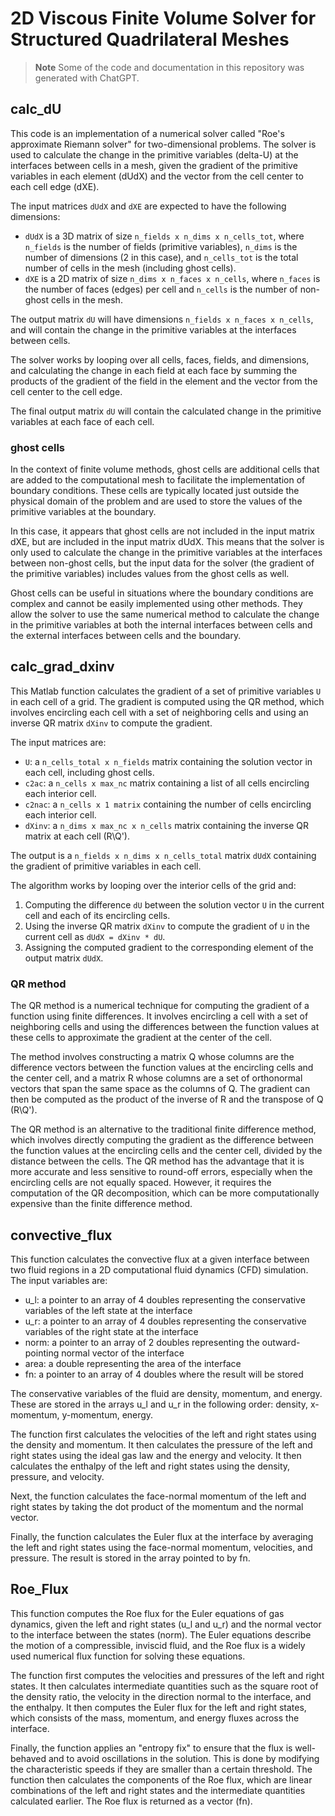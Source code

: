 # 2D Viscous Finite Volume Solver for Structured Quadrilateral Meshes

> **Note**
> Some of the code and documentation in this repository was generated with ChatGPT.

## calc_dU

This code is an implementation of a numerical solver called "Roe's approximate Riemann solver" for two-dimensional problems. The solver is used to calculate the change in the primitive variables (delta-U) at the interfaces between cells in a mesh, given the gradient of the primitive variables in each element (dUdX) and the vector from the cell center to each cell edge (dXE).

The input matrices `dUdX` and `dXE` are expected to have the following dimensions:

- `dUdX` is a 3D matrix of size `n_fields x n_dims x n_cells_tot`, where `n_fields` is the number of fields (primitive variables), `n_dims` is the number of dimensions (2 in this case), and `n_cells_tot` is the total number of cells in the mesh (including ghost cells).
- `dXE` is a 2D matrix of size `n_dims x n_faces x n_cells`, where `n_faces` is the number of faces (edges) per cell and `n_cells` is the number of non-ghost cells in the mesh.

The output matrix `dU` will have dimensions `n_fields x n_faces x n_cells`, and will contain the change in the primitive variables at the interfaces between cells.

The solver works by looping over all cells, faces, fields, and dimensions, and calculating the change in each field at each face by summing the products of the gradient of the field in the element and the vector from the cell center to the cell edge.

The final output matrix `dU` will contain the calculated change in the primitive variables at each face of each cell.

### ghost cells

In the context of finite volume methods, ghost cells are additional cells that are added to the computational mesh to facilitate the implementation of boundary conditions. These cells are typically located just outside the physical domain of the problem and are used to store the values of the primitive variables at the boundary.

In this case, it appears that ghost cells are not included in the input matrix dXE, but are included in the input matrix dUdX. This means that the solver is only used to calculate the change in the primitive variables at the interfaces between non-ghost cells, but the input data for the solver (the gradient of the primitive variables) includes values from the ghost cells as well.

Ghost cells can be useful in situations where the boundary conditions are complex and cannot be easily implemented using other methods. They allow the solver to use the same numerical method to calculate the change in the primitive variables at both the internal interfaces between cells and the external interfaces between cells and the boundary.


## calc_grad_dxinv

This Matlab function calculates the gradient of a set of primitive variables `U` in each cell of a grid. The gradient is computed using the QR method, which involves encircling each cell with a set of neighboring cells and using an inverse QR matrix `dXinv` to compute the gradient.

The input matrices are:

- `U`: a `n_cells_total x n_fields` matrix containing the solution vector in each cell, including ghost cells.
- `c2ac`: a `n_cells x max_nc` matrix containing a list of all cells encircling each interior cell.
- `c2nac`: a `n_cells x 1 matrix` containing the number of cells encircling each interior cell.
- `dXinv`: a `n_dims x max_nc x n_cells` matrix containing the inverse QR matrix at each cell (R\Q').

The output is a `n_fields x n_dims x n_cells_total` matrix `dUdX` containing the gradient of primitive variables in each cell.

The algorithm works by looping over the interior cells of the grid and:

1. Computing the difference `dU` between the solution vector `U` in the current cell and each of its encircling cells.
1. Using the inverse QR matrix `dXinv` to compute the gradient of `U` in the current cell as `dUdX = dXinv * dU`.
1. Assigning the computed gradient to the corresponding element of the output matrix `dUdX`.

### QR method

The QR method is a numerical technique for computing the gradient of a function using finite differences. It involves encircling a cell with a set of neighboring cells and using the differences between the function values at these cells to approximate the gradient at the center of the cell.

The method involves constructing a matrix Q whose columns are the difference vectors between the function values at the encircling cells and the center cell, and a matrix R whose columns are a set of orthonormal vectors that span the same space as the columns of Q. The gradient can then be computed as the product of the inverse of R and the transpose of Q (R\Q').

The QR method is an alternative to the traditional finite difference method, which involves directly computing the gradient as the difference between the function values at the encircling cells and the center cell, divided by the distance between the cells. The QR method has the advantage that it is more accurate and less sensitive to round-off errors, especially when the encircling cells are not equally spaced. However, it requires the computation of the QR decomposition, which can be more computationally expensive than the finite difference method.

## convective_flux

This function calculates the convective flux at a given interface between two fluid regions in a 2D computational fluid dynamics (CFD) simulation. The input variables are:

- u_l: a pointer to an array of 4 doubles representing the conservative variables of the left state at the interface
- u_r: a pointer to an array of 4 doubles representing the conservative variables of the right state at the interface
- norm: a pointer to an array of 2 doubles representing the outward-pointing normal vector of the interface
- area: a double representing the area of the interface
- fn: a pointer to an array of 4 doubles where the result will be stored

The conservative variables of the fluid are density, momentum, and energy.
These are stored in the arrays u_l and u_r in the following order: density, x-momentum, y-momentum, energy.

The function first calculates the velocities of the left and right states using the density and momentum.
It then calculates the pressure of the left and right states using the ideal gas law and the energy and velocity.
It then calculates the enthalpy of the left and right states using the density, pressure, and velocity.

Next, the function calculates the face-normal momentum of the left and right states by taking the dot product of the momentum and the normal vector.

Finally, the function calculates the Euler flux at the interface by averaging the left and right states using the face-normal momentum, velocities, and pressure.
The result is stored in the array pointed to by fn.

## Roe_Flux

This function computes the Roe flux for the Euler equations of gas dynamics, 
given the left and right states (u_l and u_r) and the normal vector to the 
interface between the states (norm). 
The Euler equations describe the motion of a compressible, inviscid fluid, 
and the Roe flux is a widely used numerical flux function for solving these equations.

The function first computes the velocities and pressures of the left and right states.
It then calculates intermediate quantities such as the square root of the density ratio, 
the velocity in the direction normal to the interface, and the enthalpy. 
It then computes the Euler flux for the left and right states, which consists of the mass,
momentum, and energy fluxes across the interface.

Finally, the function applies an "entropy fix" to ensure that the flux is well-behaved
and to avoid oscillations in the solution. This is done by modifying the characteristic
speeds if they are smaller than a certain threshold.
The function then calculates the components of the Roe flux, which are linear combinations
of the left and right states and the intermediate quantities calculated earlier.
The Roe flux is returned as a vector (fn).

